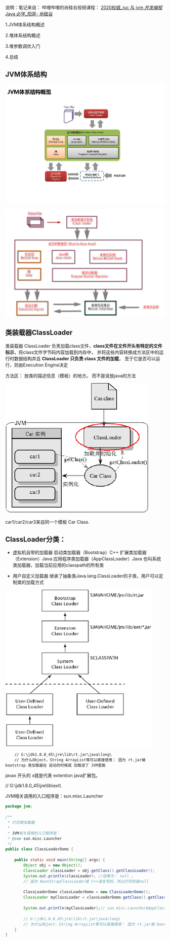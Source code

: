 说明：笔记来自：
哔哩哔哩的尚硅谷视频课程：
[2020权威_juc 与 jvm _并发编程_ Java 必学_阳哥- 尚硅谷](https://www.bilibili.com/video/BV1vE411D7KE?p=13)

1.JVM体系结构概述

2.堆体系结构概述

3.堆参数调优入门

4.总结

##  JVM体系结构
![JVM体系结构.png](image/JVM体系结构.png)

![JVM体系结构自己画的==.png](JVM体系结构自己画的==.png)

## 类装载器ClassLoader

类装载器 ClassLoader 负责加载class文件，**class文件在文件开头有特定的文件标示**，将class文件字节码内容加载到内存中，
并将这些内容转换成方法区中的运行时数据结构并且 **ClassLoader 只负责 class 文件的加载**，
至于它是否可以运行，则由Execution Engine决定 

方法区： 放类的描述信息（模板）的地方。 而不是说放java的方法

![img.png](类加载器.png)

car1/car2/car3来自同一个模板 Car Class.

## ClassLoader分类：

- 虚拟机自带的加载器
    启动类加载器（Bootstrap）C++
    扩展类加载器（Extension）Java
    应用程序类加载器（AppClassLoader）Java  也叫系统类加载器，加载当前应用的classpath的所有类

- 用户自定义加载器  继承了抽象类Java.lang.ClassLoader的子类，用户可以定制类的加载方式

![类加载器分类.png](类加载器分类.png)

        // G:\jdk1.8.0_45\jre\lib\rt.jar\java\lang\
        // 为什么Object，String ArrayList等可以直接使用： 因为 rt.jar被 bootstrap 类加载器在 启动的时候就 加载进了 JVM里面

 javax 开头的 x就是代表 extention java扩展包。

// G:\jdk1.8.0_45\jre\lib\ext\

JVM相关调用的入口程序是：sun.misc.Launcher
```java
package jvm;

/**
 * 打印类加载器
 * 
 * JVM相关调用的入口程序是：
 * @see sun.misc.Launcher
 */
public class ClassLoaderDemo {

    public static void main(String[] args) {
        Object obj = new Object();
        ClassLoader classLoader = obj.getClass().getClassLoader();
        System.out.println(classLoader); //结果为： null 。
        // 因为 BootStrapClassLoader是 C++语言写的，所以打印的是null

        ClassLoaderDemo classLoaderDemo = new ClassLoaderDemo();
        ClassLoader myClassLoader = classLoaderDemo.getClass().getClassLoader();

        System.out.println(myClassLoader);// sun.misc.Launcher$AppClassLoader@14dad5dc

        // G:\jdk1.8.0_45\jre\lib\rt.jar\java\lang\
        // 为什么Object，String ArrayList等可以直接使用： 因为 rt.jar被 bootstrap 类加载器在 启动的时候就 加载进了 JVM里面
    }
}

```

